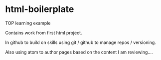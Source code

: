 # html-boilerplate
TOP learning example

Contains work from first html project.

In github to build on skills using git / github to manage repos / versioning.


Also using atom to author pages based on the content I am reviewing.... 
